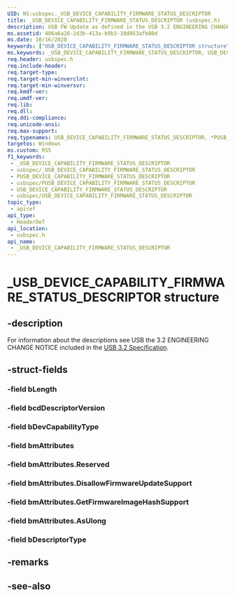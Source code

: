 ```yaml
---
UID: NS:usbspec._USB_DEVICE_CAPABILITY_FIRMWARE_STATUS_DESCRIPTOR
title: _USB_DEVICE_CAPABILITY_FIRMWARE_STATUS_DESCRIPTOR (usbspec.h)
description: USB FW Update as defined in the USB 3.2 ENGINEERING CHANGE NOTICE.
ms.assetid: 406a6a28-2d3b-413a-b9b3-10d053afb80d
ms.date: 10/16/2020
keywords: ["USB_DEVICE_CAPABILITY_FIRMWARE_STATUS_DESCRIPTOR structure"]
ms.keywords: _USB_DEVICE_CAPABILITY_FIRMWARE_STATUS_DESCRIPTOR, USB_DEVICE_CAPABILITY_FIRMWARE_STATUS_DESCRIPTOR, *PUSB_DEVICE_CAPABILITY_FIRMWARE_STATUS_DESCRIPTOR,
req.header: usbspec.h
req.include-header: 
req.target-type: 
req.target-min-winverclnt: 
req.target-min-winversvr: 
req.kmdf-ver: 
req.umdf-ver: 
req.lib: 
req.dll: 
req.ddi-compliance: 
req.unicode-ansi: 
req.max-support: 
req.typenames: USB_DEVICE_CAPABILITY_FIRMWARE_STATUS_DESCRIPTOR, *PUSB_DEVICE_CAPABILITY_FIRMWARE_STATUS_DESCRIPTOR
targetos: Windows
ms.custom: RS5
f1_keywords:
 - _USB_DEVICE_CAPABILITY_FIRMWARE_STATUS_DESCRIPTOR
 - usbspec/_USB_DEVICE_CAPABILITY_FIRMWARE_STATUS_DESCRIPTOR
 - PUSB_DEVICE_CAPABILITY_FIRMWARE_STATUS_DESCRIPTOR
 - usbspec/PUSB_DEVICE_CAPABILITY_FIRMWARE_STATUS_DESCRIPTOR
 - USB_DEVICE_CAPABILITY_FIRMWARE_STATUS_DESCRIPTOR
 - usbspec/USB_DEVICE_CAPABILITY_FIRMWARE_STATUS_DESCRIPTOR
topic_type:
 - apiref
api_type:
 - HeaderDef
api_location:
 - usbspec.h
api_name:
 - _USB_DEVICE_CAPABILITY_FIRMWARE_STATUS_DESCRIPTOR
---
```


# _USB_DEVICE_CAPABILITY_FIRMWARE_STATUS_DESCRIPTOR structure

## -description

For information about the descriptions see USB the 3.2 ENGINEERING CHANGE NOTICE included in the [USB 3.2 Specification](https://www.usb.org/sites/default/files/usb_32_20200716_0.zip).

## -struct-fields

### -field bLength

### -field bcdDescriptorVersion

### -field bDevCapabilityType

### -field bmAttributes

### -field bmAttributes.Reserved

### -field bmAttributes.DisallowFirmwareUpdateSupport

### -field bmAttributes.GetFirmwareImageHashSupport

### -field bmAttributes.AsUlong

### -field bDescriptorType

## -remarks

## -see-also
